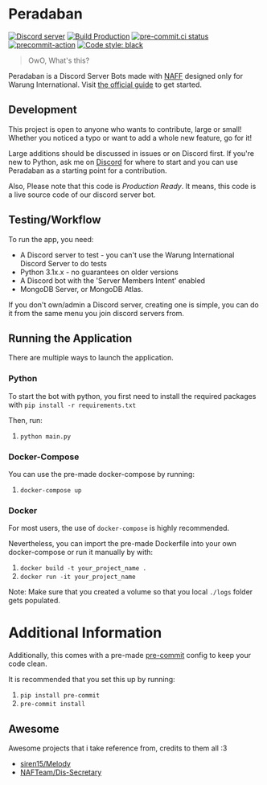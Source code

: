 # Peradaban

[![Discord server](https://img.shields.io/discord/922523614828433419?label=Join%20our%20Discord%20Server%21)](https://warunginternational.eu.org) [![Build Production](https://github.com/warung-international/peradaban/actions/workflows/build.yml/badge.svg)](https://github.com/warung-international/peradaban/actions/workflows/build.yml) [![pre-commit.ci status](https://results.pre-commit.ci/badge/github/warung-international/peradaban/master.svg)](https://results.pre-commit.ci/latest/github/warung-international/peradaban/master) [![precommit-action](https://github.com/warung-international/peradaban/actions/workflows/pre-commit.yml/badge.svg)](https://github.com/warung-international/peradaban/actions/workflows/pre-commit.yml) [![Code style: black](https://img.shields.io/badge/code%20style-black-000000.svg)](https://github.com/psf/black)

> OwO, What's this?

Peradaban is a Discord Server Bots made with [NAFF](https://github.com/Discord-Snake-Pit/NAFF) designed only for Warung International.
Visit [the official guide](https://naff.readthedocs.io/Guides/01%20Getting%20Started/) to get started.

## Development

This project is open to anyone who wants to contribute, large or small! Whether you noticed a typo or want to add a whole new feature, go for it!

Large additions should be discussed in issues or on Discord first. If you're new to Python, ask me on [Discord](https://discord.com/users/351150966948757504) for where to start and you can use Peradaban as a starting point for a contribution.

Also, Please note that this code is _Production Ready_. It means, this code is a live source code of our discord server bot.

## Testing/Workflow

To run the app, you need:

- A Discord server to test - you can't use the Warung International Discord Server to do tests
- Python 3.1x.x - no guarantees on older versions
- A Discord bot with the 'Server Members Intent' enabled
- MongoDB Server, or MongoDB Atlas.

If you don't own/admin a Discord server, creating one is simple, you can do it from the same menu you join discord servers from.

## Running the Application
There are multiple ways to launch the application.

### Python
To start the bot with python, you first need to install the required packages with `pip install -r requirements.txt`

Then, run:

1) `python main.py`


### Docker-Compose
You can use the pre-made docker-compose by running:

1) `docker-compose up`

### Docker
For most users, the use of `docker-compose` is highly recommended.

Nevertheless, you can import the pre-made Dockerfile into your own docker-compose or run it manually by with:

1) `docker build -t your_project_name .`
2) `docker run -it your_project_name`

Note: Make sure that you created a volume so that you local `./logs` folder gets populated.

# Additional Information
Additionally, this comes with a pre-made [pre-commit](https://pre-commit.com) config to keep your code clean.

It is recommended that you set this up by running:

1) `pip install pre-commit`
2) `pre-commit install`

## Awesome

Awesome projects that i take reference from, credits to them all :3

- [siren15/Melody](https://github.com/siren15/Melody)
- [NAFTeam/Dis-Secretary](https://github.com/NAFTeam/Dis-Secretary)
